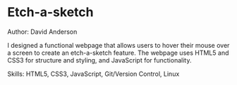 # Etch-a-sketch
Author: David Anderson

I designed a functional webpage that allows users to hover their mouse over a screen to create an etch-a-sketch feature. The webpage uses HTML5 and CSS3 for structure and styling, and JavaScript for functionality. 

Skills: HTML5, CSS3, JavaScript, Git/Version Control, Linux
